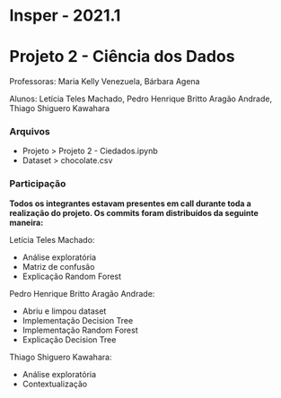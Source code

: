 # Insper - 2021.1

# Projeto 2 - Ciência dos Dados

Professoras:  Maria Kelly Venezuela, Bárbara Agena

Alunos: Letícia Teles Machado, Pedro Henrique Britto Aragão Andrade, Thiago Shiguero Kawahara

### Arquivos

- Projeto > Projeto 2 - Ciedados.ipynb
- Dataset > chocolate.csv

### Participação

**Todos os integrantes estavam presentes em call durante toda a realização do projeto. Os commits foram distribuídos da seguinte maneira:**

Letícia Teles Machado:

- Análise exploratória
- Matriz de confusão
- Explicação Random Forest

Pedro Henrique Britto Aragão Andrade:

- Abriu e limpou dataset
- Implementação Decision Tree
- Implementação Random Forest
- Explicação Decision Tree

Thiago Shiguero Kawahara:

- Análise exploratória
- Contextualização
